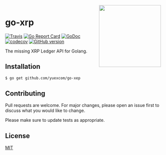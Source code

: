 <img align="right" width="200" src="https://s2.coinmarketcap.com/static/img/coins/200x200/52.png" />

# go-xrp

[![Travis](https://img.shields.io/travis/yuexcom/go-xrp.svg?style=flat-square)](https://travis-ci.org/yuexcom/go-xrp)
[![Go Report Card](https://goreportcard.com/badge/github.com/yuexcom/go-xrp?style=flat-square)](https://goreportcard.com/report/github.com/yuexcom/go-xrp)
[![GoDoc](https://img.shields.io/badge/godoc-reference-blue.svg?style=flat-square)](http://godoc.org/github.com/yuexcom/go-xrp)
[![codecov](https://codecov.io/gh/yuexcom/go-xrp/branch/master/graph/badge.svg)](https://codecov.io/gh/yuexcom/go-xrp)
[![GitHub version](https://badge.fury.io/gh/yuexcom%2Fgo-xrp.svg)](https://github.com/yuexcom/go-xrp/releases)

The missing XRP Ledger API for Golang.

## Installation

```bash
$ go get github.com/yuexcom/go-xep
```

## Contributing
Pull requests are welcome. For major changes, please open an issue first to discuss what you would like to change.

Please make sure to update tests as appropriate.

## License
[MIT](https://choosealicense.com/licenses/mit/)